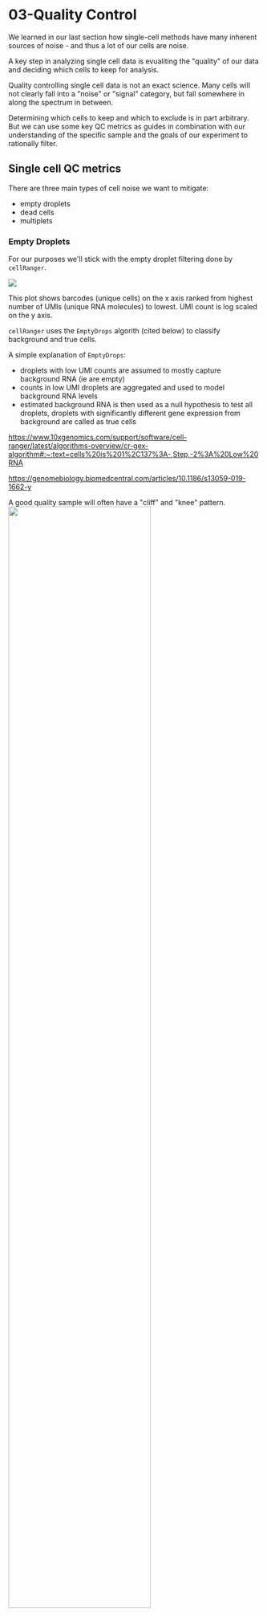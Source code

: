# 03-Quality Control

We learned in our last section how single-cell methods have many inherent sources of noise - and thus a lot of our cells are noise.

A key step in analyzing single cell data is evualiting the "quality" of our data and deciding which cells to keep for analysis. 

Quality controlling single cell data is not an exact science. Many cells will not clearly fall into a "noise" or "signal" category, but fall somewhere in along the spectrum in between.

Determining which cells to keep and which to exclude is in part arbitrary.
But we can use some key QC metrics as guides in combination with our understanding of the specific sample and the goals of our experiment to rationally filter. 

## Single cell QC metrics

There are three main types of cell noise we want to mitigate:
- empty droplets
- dead cells 
- multiplets

### Empty Droplets 

For our purposes we'll stick with the empty droplet filtering done by `cellRanger`. 

<img src="https://cdn.10xgenomics.com/image/upload/v1682627718/software-support/3p-Single-Cell-GEX/barcode-rank-plot/BRP-1.png">

This plot shows barcodes (unique cells) on the x axis ranked from highest number of UMIs (unique RNA molecules) to lowest. UMI count is log scaled on the y axis.

`cellRanger` uses the `EmptyDrops` algorith (cited below) to classify background and true cells. 

A simple explanation of `EmptyDrops`:
- droplets with low UMI counts are assumed to mostly capture background RNA (ie are empty)
- counts in low UMI droplets are aggregated and used to model background RNA levels
- estimated background RNA is then used as a null hypothesis to test all droplets, droplets with significantly different gene expression from background are called as true cells

https://www.10xgenomics.com/support/software/cell-ranger/latest/algorithms-overview/cr-gex-algorithm#:~:text=cells%20is%201%2C137%3A-,Step,-2%3A%20Low%20RNA 

https://genomebiology.biomedcentral.com/articles/10.1186/s13059-019-1662-y

A good quality sample will often have a "cliff" and "knee" pattern.
<img src="https://cdn.10xgenomics.com/image/upload/v1682627716/software-support/3p-Single-Cell-GEX/barcode-rank-plot/BRP-6.png" width='75%'>

This indicates clear separation of background droplets and droplets with intact cells. Plots that deviate from this pattern can potentially be a sign of problems so it's a good idea to review. 

### Dying cells

Apoptotic cells with disrupted membranes will lose cytoplasmic transcripts, but the mitochondria will often remain intact. 

This means that droplets with dying cells will have low UMI counts, low Feature counts, **and** a higher percentage of mitochondrial genes relative to the rest of the genome. 

While percentage of mitochondrial genes is a good metric to identify apoptotic cells, there are biological reasons for some cells to have high mitochondrial gene expression. 

Cells with high metabolic activity will have high levels of mitocondrial gene expression.

### Multiplets

Droplets with more than a single cell can make it seem like there are intermediate cell populations that aren't real. 

For the v3 chemistry 10x genomics estimates approximately 1% of cells are multiplets. 
https://kb.10xgenomics.com/hc/en-us/articles/360054599512-What-is-the-cell-multiplet-rate-when-using-the-3-CellPlex-Kit-for-Cell-Multiplexing. 

There are a number of strategies to identify and remove likely doublet/multiplet droplets.

A common approach is to assume that droplets with high numbers of genes detected are more likely to be doublets and only keep cells below an arbitrary cutoff. (eg. 2,500)
Or set a cutoff that is several standard deviations above the mean. 

Alternatively there are several computational tools. 
Two common computational approaches are...
- cluster analysis -- find doublet populations comprised of 2 "parental" clusters
- simulated data -- find cells that are "near" *in silico* generated pseudo-doublets 

## Final thoughts

There is no right way to filter single cell data.  

The decision of how to filter must be informed by your own review of the data, the clusters and cell anotations, in combiation with your understanding of the underlying biology. 